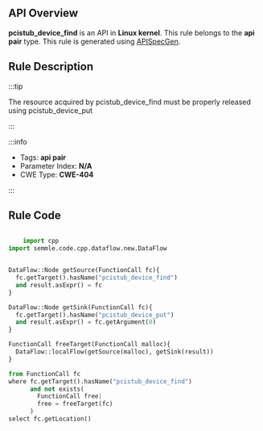---
---


## API Overview
**pcistub_device_find** is an API in **Linux kernel**. This rule belongs to the **api pair** type. This rule is generated using [APISpecGen](../../tools/APISpecGen).
## Rule Description

:::tip

The resource acquired by pcistub_device_find must be properly released using pcistub_device_put

:::

:::info

- Tags: **api pair**
- Parameter Index: **N/A**
- CWE Type: **CWE-404**

:::

## Rule Code
```python

    import cpp
import semmle.code.cpp.dataflow.new.DataFlow


DataFlow::Node getSource(FunctionCall fc){
  fc.getTarget().hasName("pcistub_device_find")
  and result.asExpr() = fc
}

DataFlow::Node getSink(FunctionCall fc){
  fc.getTarget().hasName("pcistub_device_put")
  and result.asExpr() = fc.getArgument(0)
}

FunctionCall freeTarget(FunctionCall malloc){
  DataFlow::localFlow(getSource(malloc), getSink(result))
}

from FunctionCall fc
where fc.getTarget().hasName("pcistub_device_find")
      and not exists(
        FunctionCall free| 
        free = freeTarget(fc)
      )
select fc.getLocation()

    
```